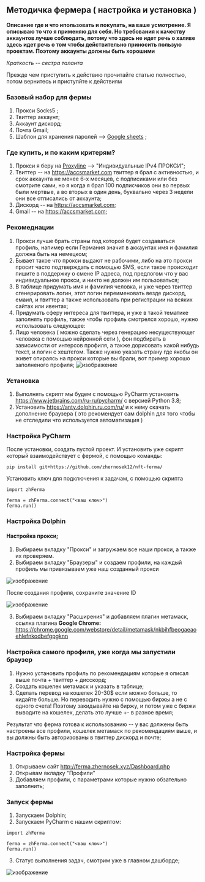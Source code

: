 ## Методичка фермера ( настройка и установка )

__Описание где и что ипользовать и покупать, на ваше усмотрение. Я описываю то что я применяю для себя. Но требования к качеству аккаунтов лучше соблюдать, потому что здесь не идет речь о халяве здесь идет речь о том чтобы действительно приносить пользую проектам. Поэтому аккаунты должны быть хорошими__

_Краткость -- сестра таланта_

Прежде чем приступить к действию прочитайте статью полностью, потом вернитесь и приступйте к действиям


### Базовый набор для фермы

1. Прокси Socks5 ;
2. Твиттер аккаунт;
3. Аккаунт дискорд;
4. Почта Gmail;
5. Шаблон для хранения паролей --> [Google sheets](https://docs.google.com/spreadsheets/d/1rk5FAp_mhQR3yznUDIcbqQ6YSRv9BBpuswguIe1S268/edit?usp=sharing) ;


### Где купить, и по каким критерям?

1. Прокси я беру на [Proxyline](https://proxyline.net/) --> "Индивидуальные IPv4 ПРОКСИ";
2. Твиттер -- на https://accsmarket.com твиттер я брал с активностью, и срок аккаунта не менее 6-х месяцев, с подписиками или без смотрите сами, но я когда я брал 100 подписчиков они во первых были мертвые, а во вторых в один день, буквально через 3 недели они все отписались от аккаунта;
3. Дискорд -- на https://accsmarket.com;
4. Gmail -- на https://accsmarket.com;


### Рекомеднации

1. Прокси лучше брать страны под которой будет создаваться профиль, напимер если Германия значит в аккаунтах имя и фамилия должна быть на немецком;
2. Бывает такое что прокси выдают не рабочими, либо на это прокси просит часто подтверждать с помощью SMS, если такое происходит пишите в поддержку о смене IP адреса, под предлогом что у вас индивидуальное прокси, и никто не должен им пользоваться;
3. В таблице придумать имя и фамилия человка, и уже через твиттер сгенерировать логин, этот логин переименовать везде дискорд, емаил, и твиттер а также использовать при регистрации на всяких сайтах или ивентах;
4. Придумать сферу интереса для твиттера, и уже в такой тематике заполнять профиль, также чтобы профиль смотрелся хорошо, нужно использовать следующее:
5. Лицо человека ( можно сделать через генерацию несуществующег человека с помощью нейронной сети ), фон подбирать в зависимости от интерсов профиля, а также дорисовать какой нибудь текст, и логин с хештегом. Также нужно указать страну где якобы он живет опираясь на прокси которые вы брали, вот пример хорошо заполненого профиля;
![изображение](https://user-images.githubusercontent.com/17593539/216698621-5d5fa209-5be9-4a5a-ae09-763949c1cb7e.png)


### Установка

1. Выполнять скрипт мы будем с помощью PyCharm установить https://www.jetbrains.com/ru-ru/pycharm/ с версией Python 3.8;
2. Установить https://anty.dolphin.ru.com/ru/ и к нему скачать дополнение браузера ( это рекомендует сам dolphin для того чтобы не отследили что используется автоматизация ) 


### Настройка PyCharm

После установки, создать пустой проект. И установить уже скрипт который взаимодействует с фермой, с помощью команды:
```
pip install git+https://github.com/zhernosek12/nft-ferma/
```
Установить ключ для подключения к задачам, с помощью скрипта
```
import zhFerma

ferma = zhFerma.connect("<ваш ключ>")
ferma.run()

```

### Настройка Dolphin

#### Настройка прокси;

1. Выбираем вкладку "Прокси" и загружаем все наши прокси, а также их проверяем.
2. Выбираем вкладку "Браузеры" и создаем профили, на каждый профиль мы привязываем уже наш созданный прокси

![изображение](https://user-images.githubusercontent.com/17593539/216833524-54c4bca3-04e9-49a9-b2a7-cc45f93026b1.png)

После создания профиля, сохраните значение ID

![изображение](https://user-images.githubusercontent.com/17593539/216833940-fc4102e2-f452-402d-9f0b-2088039e31d0.png)

3. Выбираем вкладку "Расширения" и добавляем плагин метамаск, ссылка плагина __Google Chrome:__ https://chrome.google.com/webstore/detail/metamask/nkbihfbeogaeaoehlefnkodbefgpgknn


### Настройка самого профиля, уже когда мы запустили браузер

1. Нужно установить профиль по рекомендациям которые я описал выше почта + твиттер + дисскорд;
2. Создать кошелек метамаск и указать в таблице;
3. Сделать перевод на кошелек 20-30$ если можно больше, то кидайте больше. Но переводить нужно с помощью биржы а не с одного счета! Поэтому закидывайте на биржу, и потом уже с биржи выводите на кошелек, делать это лучше +- в разное время;

Результат что ферма готова к использованию -- у вас должены быть настроены все профили, кошелек метамаск по рекомендациям выше, и вы должны быть авторизованы в твиттер дискорд и почте;

### Настройка фермы

1. Открываем сайт http://ferma.zhernosek.xyz/Dashboard.php
2. Открывам вкладку "Профили"
3. Добавляем профили, с параметрами которые нужно обзательно заполнить;

### Запуск фермы


1. Запускаем Dolphin;
2. Запускаем PyCharm с нашим скриптом:
```
import zhFerma

ferma = zhFerma.connect("<ваш ключ>")
ferma.run()

```
3. Статус выполнения задач, смотрим уже в главном дашборде;

![изображение](https://user-images.githubusercontent.com/17593539/216703846-a62b058b-2066-4052-8976-15c2a0903c95.png)

